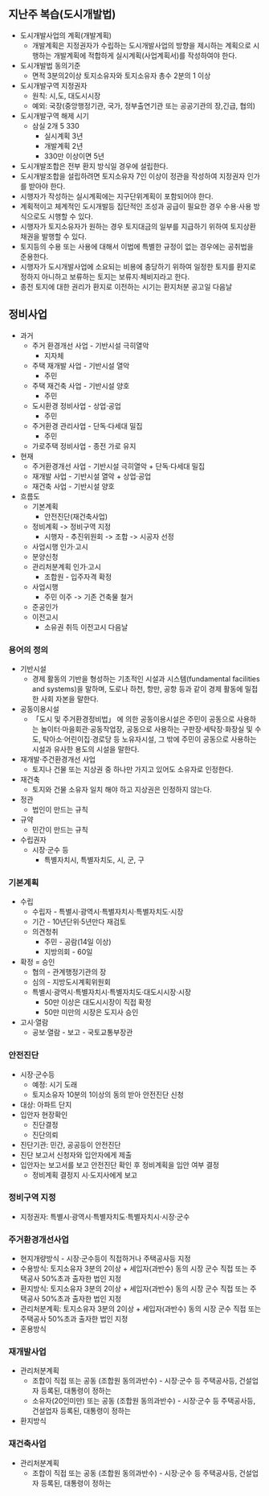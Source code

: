 ## 지난주 복습(도시개발법)
- 도시개발사업의 계획(개발계획)
    - 개발계획은 지정권자가 수립하는 도시개발사업의 방향을 제시하는 계획으로 시행하는 개발계획에 적합하게 실시계획(사업계획서)를 작성하여야 한다.
- 도시개발법 동의기준
    - 면적 3분의2이상 토지소유자와 토지소유자 총수 2분의 1 이상
- 도시개발구역 지정권자
    - 원칙: 시,도, 대도시시장
    - 예외: 국장(중앙행정기관, 국가, 정부출연기관 또는 공공기관의 장,긴급, 협의)
- 도시개발구역 해제 시기
    - 삼실 2개 5 330
        - 실시계획 3년
        - 개발계획 2년
        - 330만 이상이면 5년
- 도시개발조합은 전부 환지 방식일 경우에 설립한다.
- 도시개발조합을 설립하려면 토지소유자 7인 이상이 정관을 작성하여 지정권자 인가를 받아야 한다.
- 시행자가 작성하는 실시계획에는 지구단위계획이 포함되어야 한다.
- 계획적이고 체계적인 도시개발등 집단적인 조성과 공급이 필요한 경우 수용·사용 방식으로도 시행할 수 있다.
- 시행자가 토지소유자가 원하는 경우 토지대금의 일부를 지급하기 위하여 토지상환채권을 발행할 수 있다.
- 토지등의 수용 또는 사용에 대해서 이법에 특별한 규정이 없는 경우에는 공취법을 준용한다.
- 시행자가 도시개발사업에 소요되는 비용에 충당하기 위하여 일정한 토지를 환지로 정하지 아니하고 보류하는 토지는 보류지·체비지라고 한다.
- 종전 토지에 대한 권리가 환지로 이전하는 시기는 환지처분 공고일 다음날

## 정비사업
- 과거
    - 주거 환경개선 사업 - 기반시설 극히열악
        - 지자체
    - 주택 재개발 사업 - 기반시설 열악
        - 주민
    - 주택 재건축 사업 - 기반시설 양호
        - 주민
    - 도시환경 정비사업 - 상업·공업
        - 주민
    - 주거환경 관리사업 - 단독·다세대 밀집
        - 주민
    - 가로주택 정비사업 - 종전 가로 유지
- 현재
    - 주거환경개선 사업 - 기반시설 극히열악 + 단독·다세대 밀집
    - 재개발 사업 - 기반시설 열악 + 상업·공업
    - 재건축 사업 - 기반시설 양호
- 흐름도
    - 기본계획
        - 안전진단(재건축사업)
    - 정비계획 -> 정비구역 지정
        - 시행자 - 추진위원회 -> 조합 -> 시공자 선정
    - 사업시행 인가·고시
    - 분양신청
    - 관리처분계획 인가·고시
        - 조합원 - 입주자격 확정
    - 사업시행
        - 주민 이주 -> 기존 건축물 철거
    - 준공인가
    - 이전고시
        - 소유권 취득 이전고시 다음날
### 용어의 정의
- 기반시설
    - 경제 활동의 기반을 형성하는 기초적인 시설과 시스템(fundamental facilities and systems)을 말하며, 도로나 하천, 항만, 공항 등과 같이 경제 활동에 밀접한 사회 자본을 말한다. 
- 공동이용시설
    - 「도시 및 주거환경정비법」 에 의한 공동이용시설은 주민이 공동으로 사용하는 놀이터·마을회관·공동작업장, 공동으로 사용하는 구판장·세탁장·화장실 및 수도, 탁아소·어린이집·경로당 등 노유자시설, 그 밖에 주민이 공동으로 사용하는 시설과 유사한 용도의 시설을 말한다.
- 재개발·주건환경개선 사업
    - 토지나 건물 또는 지상권 중 하나만 가지고 있어도 소유자로 인정한다.
- 재건축
    - 토지와 건물 소유자 일치 해야 하고 지상권은 인정하지 않는다.
- 정관
    - 법인이 만드는 규칙
- 규약
    - 민간이 만드는 규칙
- 수립권자
    - 시장·군수 등
        - 특별자치시, 특별자치도, 시, 군, 구
### 기본계획
- 수립
    - 수립자 - 특별시·광역시·특별자치시·특별자치도·시장
    - 기간 - 10년단위·5년만다 재검토
    - 의견청취
        - 주민 - 공람(14일 이상)
        - 지방의회 - 60일
- 확정 = 승인
    - 협의 - 관계행정기관의 장
    - 심의 - 지방도시계획위원회
    - 특별시·광역시·특별자치시·특별자치도·대도시시장·시장
        - 50만 이상은 대도시시장이 직접 확정
        - 50만 미만의 시장은 도지사 승인
- 고시·열람
    - 공보·열람 - 보고 - 국토교통부장관
### 안전진단
- 시장·군수등
    - 예정: 시기 도래
    - 토지소유자 10분의 1이상의 동의 받아 안전진단 신청
- 대상: 아파트 단지
- 입안자 현장확인 
    - 진단결정
    - 진단의뢰
- 진단기관: 민간, 공공등이 안전진단
- 진단 보고서 신청자와 입안자에게 제출
- 입안자는 보고서를 보고 안전진단 확인 후 정비계획을 입안 여부 결정
    - 정비계획 결정지 시·도지사에게 보고
### 정비구역 지정
- 지정권자: 특별시·광역시·특별자치도·특별자치시·시장·군수
### 주거환경개선사업
- 현지개량방식 - 시장·군수등이 직접하거나 주택공사등 지정 
- 수용방식: 토지소유자 3분의 2이상 + 세입자(과반수) 동의 시장 군수 직접 또는 주택공사 50%초과 출자한 법인 지정
- 환지방식: 토지소유자 3분의 2이상 + 세입자(과반수) 동의 시장 군수 직접 또는 주택공사 50%초과 출자한 법인 지정
- 관리처분계획: 토지소유자 3분의 2이상 + 세입자(과반수) 동의 시장 군수 직접 또는 주택공사 50%초과 출자한 법인 지정
- 혼용방식
### 재개발사업
- 관리처분계획
    - 조합이 직접 또는 공동 (조합원 동의과반수) - 시장·군수 등 주택공사등, 건설업자 등록된, 대통령이 정하는
    - 소유자(20인미만) 또는 공동 (조합원 동의과반수) - 시장·군수 등 주택공사등, 건설업자 등록된, 대통령이 정하는
- 환지방식
### 재건축사업
- 관리처분계획
    - 조합이 직접 또는 공동 (조합원 동의과반수) - 시장·군수 등 주택공사등, 건설업자 등록된, 대통령이 정하는